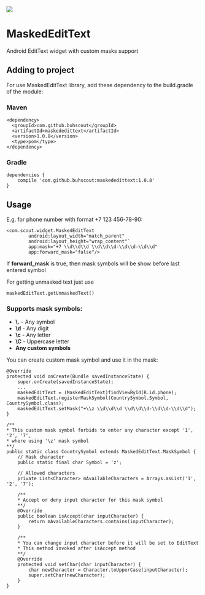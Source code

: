 [![](https://jitpack.io/v/buhscout/MaskedEditText.svg)](https://jitpack.io/#buhscout/MaskedEditText)
# MaskedEditText
Android EditText widget with custom masks support

## Adding to project
For use MaskedEditText library, add these dependency to the build.gradle of the module:
### Maven
```
<dependency>
  <groupId>com.github.buhscout</groupId>
  <artifactId>maskededittext</artifactId>
  <version>1.0.8</version>
  <type>pom</type>
</dependency>
```
### Gradle
```
dependencies {
    compile 'com.github.buhscout:maskededittext:1.0.8'
}
```

## Usage

E.g. for phone number with format +7 123 456-78-90:

```
<com.scout.widget.MaskedEditText
        android:layout_width="match_parent"
        android:layout_height="wrap_content"`
        app:mask="+7 \\d\\d\\d \\d\\d\\d-\\d\\d-\\d\\d"
        app:forward_mask="false"/>
```

If **forward_mask** is true, then mask symbols will be show before last entered symbol

For getting unmasked text just use
```
maskedEditText.getUnmaskedText()
```

### Supports mask symbols:
* **\\.** - Any symbol
* **\d** - Any digit
* **\c** - Any letter
* **\C** - Uppercase letter
* **Any custom symbols**

You can create custom mask symbol and use it in the mask:
```
@Override
protected void onCreate(Bundle savedInstanceState) {
    super.onCreate(savedInstanceState);
    ...
    maskedEditText = (MaskedEditText)findViewById(R.id.phone);
    maskedEditText.registerMaskSymbol(CountrySymbol.Symbol, CountrySymbol.class);
    maskedEditText.setMask("+\\z \\d\\d\\d \\d\\d\\d-\\d\\d-\\d\\d");
}

/**
* This custom mask symbol forbids to enter any character except '1', '2', '7', 
* where using '\z' mask symbol
**/
public static class CountrySymbol extends MaskedEditText.MaskSymbol {
    // Mask character
    public static final char Symbol = 'z';
    
    // Allowed characters
    private List<Character> mAvailableCharacters = Arrays.asList('1', '2', '7');

    /**
    * Accept or deny input character for this mask symbol
    **/
    @Override
    public boolean isAccept(char inputCharacter) {
        return mAvailableCharacters.contains(inputCharacter);
    }
    
    /**
    * You can change input character before it will be set to EditText
    * This method invoked after isAccept method
    **/
    @Override
    protected void setChar(char inputCharacter) {
        char newCharacter = Character.toUpperCase(inputCharacter);
        super.setChar(newCharacter);
    }
}
```
